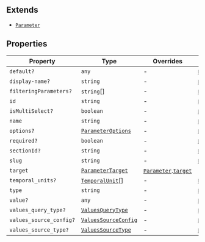 ## Extends

- [`Parameter`](Parameter.md)

## Properties

| Property | Type | Overrides | Inherited from |
| ------ | ------ | ------ | ------ |
| <a id="default"></a> `default?` | `any` | - | [`Parameter`](Parameter.md).[`default`](Parameter.md#default) |
| <a id="display-name"></a> `display-name?` | `string` | - | [`Parameter`](Parameter.md).[`display-name`](Parameter.md#display-name) |
| <a id="filteringparameters"></a> `filteringParameters?` | `string`[] | - | [`Parameter`](Parameter.md).[`filteringParameters`](Parameter.md#filteringparameters) |
| <a id="id"></a> `id` | `string` | - | [`Parameter`](Parameter.md).[`id`](Parameter.md#id) |
| <a id="ismultiselect"></a> `isMultiSelect?` | `boolean` | - | [`Parameter`](Parameter.md).[`isMultiSelect`](Parameter.md#ismultiselect) |
| <a id="name"></a> `name` | `string` | - | [`Parameter`](Parameter.md).[`name`](Parameter.md#name) |
| <a id="options"></a> `options?` | [`ParameterOptions`](ParameterOptions.md) | - | [`Parameter`](Parameter.md).[`options`](Parameter.md#options) |
| <a id="required"></a> `required?` | `boolean` | - | [`Parameter`](Parameter.md).[`required`](Parameter.md#required) |
| <a id="sectionid"></a> `sectionId?` | `string` | - | [`Parameter`](Parameter.md).[`sectionId`](Parameter.md#sectionid) |
| <a id="slug"></a> `slug` | `string` | - | [`Parameter`](Parameter.md).[`slug`](Parameter.md#slug) |
| <a id="target"></a> `target` | [`ParameterTarget`](../type-aliases/ParameterTarget.md) | [`Parameter`](Parameter.md).[`target`](Parameter.md#target) | - |
| <a id="temporal_units"></a> `temporal_units?` | [`TemporalUnit`](../type-aliases/TemporalUnit.md)[] | - | [`Parameter`](Parameter.md).[`temporal_units`](Parameter.md#temporal_units) |
| <a id="type"></a> `type` | `string` | - | [`Parameter`](Parameter.md).[`type`](Parameter.md#type) |
| <a id="value"></a> `value?` | `any` | - | [`Parameter`](Parameter.md).[`value`](Parameter.md#value) |
| <a id="values_query_type"></a> `values_query_type?` | [`ValuesQueryType`](../type-aliases/ValuesQueryType.md) | - | [`Parameter`](Parameter.md).[`values_query_type`](Parameter.md#values_query_type) |
| <a id="values_source_config"></a> `values_source_config?` | [`ValuesSourceConfig`](ValuesSourceConfig.md) | - | [`Parameter`](Parameter.md).[`values_source_config`](Parameter.md#values_source_config) |
| <a id="values_source_type"></a> `values_source_type?` | [`ValuesSourceType`](../type-aliases/ValuesSourceType.md) | - | [`Parameter`](Parameter.md).[`values_source_type`](Parameter.md#values_source_type) |
